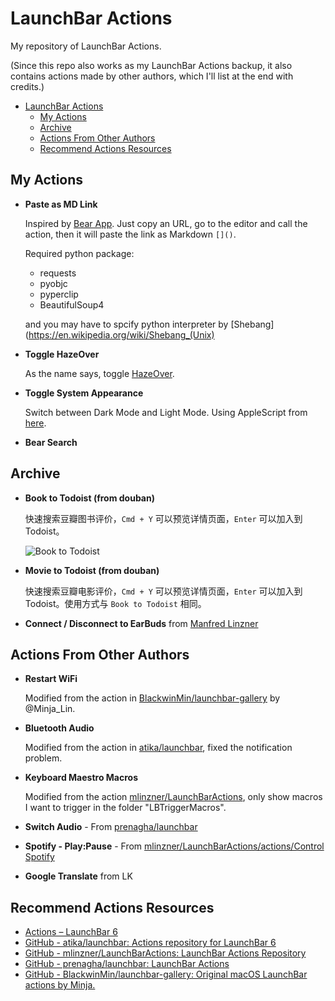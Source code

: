 # LaunchBar Actions

My repository of LaunchBar Actions.

(Since this repo also works as my LaunchBar Actions backup, it also contains actions made by other authors, which I'll list at the end with credits.)

<!-- TOC -->

- [LaunchBar Actions](#launchbar-actions)
  - [My Actions](#my-actions)
  - [Archive](#archive)
  - [Actions From Other Authors](#actions-from-other-authors)
  - [Recommend Actions Resources](#recommend-actions-resources)

<!-- /TOC -->

## My Actions

- **Paste as MD Link**

  Inspired by [Bear App](https://bear.app/). Just copy an URL, go to the editor and call the action, then it will paste the link as Markdown `[]()`.
  
  Required python package:
  - requests
  - pyobjc
  - pyperclip
  - BeautifulSoup4

  and you may have to spcify python interpreter by [Shebang](https://en.wikipedia.org/wiki/Shebang_(Unix)
  
- **Toggle HazeOver**
  
  As the name says, toggle [HazeOver](https://hazeover.com/).
  
- **Toggle System Appearance**
  
  Switch between Dark Mode and Light Mode. Using AppleScript from [here](https://www.40tech.com/2018/09/30/use-launchbar-to-toggle-dark-mode-in-mojave/).

- **Bear Search**

## Archive

- **Book to Todoist (from douban)**
  
  快速搜索豆瓣图书评价，`Cmd + Y` 可以预览详情页面，`Enter` 可以加入到 Todoist。
  
  ![Book to Todoist](assets/btt.gif)

- **Movie to Todoist (from douban)**
  
  快速搜索豆瓣电影评价，`Cmd + Y` 可以预览详情页面，`Enter` 可以加入到 Todoist。使用方式与 `Book to Todoist` 相同。

- **Connect / Disconnect to EarBuds** from [Manfred Linzner](https://linzner.net)

## Actions From Other Authors

- **Restart WiFi**
  
  Modified from the action in [BlackwinMin/launchbar-gallery](https://github.com/BlackwinMin/launchbar-gallery) by @Minja_Lin.

- **Bluetooth Audio**

  Modified from the action in [atika/launchbar](https://github.com/atika/launchbar), fixed the notification problem.

- **Keyboard Maestro Macros**

  Modified from the action [mlinzner/LaunchBarActions](https://github.com/mlinzner/LaunchBarActions), only show macros I want to trigger in the folder "LBTriggerMacros".

- **Switch Audio** - From [prenagha/launchbar](https://github.com/prenagha/launchbar)
- **Spotify - Play:Pause** - From [mlinzner/LaunchBarActions/actions/Control Spotify](https://github.com/mlinzner/LaunchBarActions/tree/master/actions/Control%20Spotify)
- **Google Translate** from LK

## Recommend Actions Resources

- [Actions – LaunchBar 6](https://obdev.at/products/launchbar/actions.html)
- [GitHub - atika/launchbar: Actions repository for LaunchBar 6](https://github.com/atika/launchbar)
- [GitHub - mlinzner/LaunchBarActions: LaunchBar Actions Repository](https://github.com/mlinzner/LaunchBarActions)
- [GitHub - prenagha/launchbar: LaunchBar Actions](https://github.com/prenagha/launchbar)
- [GitHub - BlackwinMin/launchbar-gallery: Original macOS LaunchBar actions by Minja.](https://github.com/BlackwinMin/launchbar-gallery)

